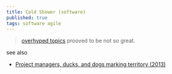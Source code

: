 ```yaml
---
title: Cold Shower (software)
published: true
tags: software agile
---
```

> [overhyped topics](https://github.com/hwayne/awesome-cold-showers) prooved to be not so great.

see also
- [Project managers, ducks, and dogs marking territory (2013)](https://news.ycombinator.com/item?id=38376885)